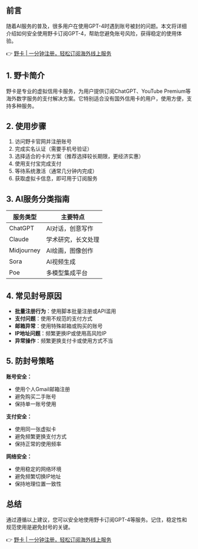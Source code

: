 ## 前言

随着AI服务的普及，很多用户在使用GPT-4时遇到账号被封的问题。本文将详细介绍如何安全使用野卡订阅GPT-4，帮助您避免账号风险，获得稳定的使用体验。

👉 [野卡 | 一分钟注册，轻松订阅海外线上服务](https://bit.ly/bewildcard)

## 1. 野卡简介

野卡是专业的虚拟信用卡服务，为用户提供订阅ChatGPT、YouTube Premium等海外数字服务的支付解决方案。它特别适合没有国外信用卡的用户，使用方便，支持多种服务。

## 2. 使用步骤

1. 访问野卡官网并注册账号
2. 完成实名认证（需要手机号验证）
3. 选择适合的卡片方案（推荐选择较长期限，更经济实惠）
4. 使用支付宝完成支付
5. 等待系统激活（通常几分钟内完成）
6. 获取虚拟卡信息，即可用于订阅服务

## 3. AI服务分类指南

| 服务类型 | 主要特点 |
|---------|---------|
| ChatGPT | AI对话，创意写作 |
| Claude  | 学术研究，长文处理 |
| Midjourney | AI绘画，图像创作 |
| Sora    | AI视频生成 |
| Poe     | 多模型集成平台 |

## 4. 常见封号原因

- **批量注册行为**：使用脚本批量注册或API滥用
- **支付问题**：使用不规范的支付方式
- **邮箱异常**：使用特殊邮箱或购买的账号
- **IP地址问题**：频繁更换IP或使用高风险IP
- **异常操作**：频繁更换支付卡或使用方式不当

## 5. 防封号策略

**账号安全：**
- 使用个人Gmail邮箱注册
- 避免购买二手账号
- 保持单一账号使用

**支付安全：**
- 使用同一张虚拟卡
- 避免频繁更换支付方式
- 保持正常的使用频率

**网络安全：**
- 使用稳定的网络环境
- 避免频繁切换IP地址
- 保持地理位置一致性

## 总结

通过遵循以上建议，您可以安全地使用野卡订阅GPT-4等服务。记住，稳定性和规范使用是避免封号的关键。

👉 [野卡 | 一分钟注册，轻松订阅海外线上服务](https://bit.ly/bewildcard)